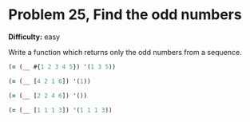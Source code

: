 # Problem 25, Find the odd numbers

**Difficulty:** easy

Write a function which returns only the odd numbers from a sequence.

```clj
(= (__ #{1 2 3 4 5}) '(1 3 5))
```

```clj
(= (__ [4 2 1 6]) '(1))
```

```clj
(= (__ [2 2 4 6]) '())
```

```clj
(= (__ [1 1 1 3]) '(1 1 1 3))
```
